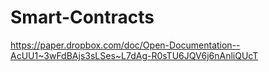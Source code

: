 # Smart-Contracts

https://paper.dropbox.com/doc/Open-Documentation--AcUU1~3wFdBAjs3sLSes~L7dAg-R0sTU6JQV6j6nAnliQUcT
